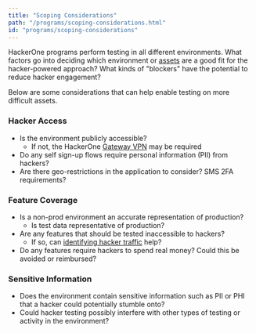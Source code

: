 ```yaml
---
title: "Scoping Considerations"
path: "/programs/scoping-considerations.html"
id: "programs/scoping-considerations"
---
```


HackerOne programs perform testing in all different environments. What factors go into deciding which environment or [assets](https://docs.hackerone.com/programs/scope-best-practices.html) are a good fit for the hacker-powered approach? What kinds of "blockers" have the potential to reduce hacker engagement?

Below are some considerations that can help enable testing on more difficult assets.

### Hacker Access
* Is the environment publicly accessible?
    * If not, the HackerOne [Gateway VPN](https://docs.hackerone.com/programs/hackerone-vpn.html) may be required
* Do any self sign-up flows require personal information (PII) from hackers?
* Are there geo-restrictions in the application to consider? SMS 2FA requirements?
### Feature Coverage
* Is a non-prod environment an accurate representation of production?
    * Is test data representative of production?
* Are any features that should be tested inaccessible to hackers?
    * If so, can [identifying hacker traffic](https://docs.hackerone.com/programs/traffic-identification.html) help?
* Do any features require hackers to spend real money? Could this be avoided or reimbursed?
### Sensitive Information
* Does the environment contain sensitive information such as PII or PHI that a hacker could potentially stumble onto?
* Could hacker testing possibly interfere with other types of testing or activity in the environment?
